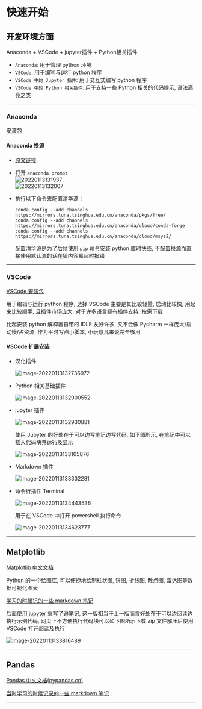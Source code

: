 # 快速开始

## 开发环境方面

Anaconda + VSCode + jupyter插件 + Python相关插件
- `Anaconda`: 用于管理 python 环境
- `VSCode`: 用于编写与运行 python 程序
- `VSCode 中的 Jupyter 插件`: 用于交互式编写 python 程序
- `VSCode 中的 Python 相关插件`: 用于支持一些 Python 相关的代码提示, 语法高亮之类

---

### Anaconda

[安装包](https://ayusummer-my.sharepoint.com/:u:/g/personal/233_ayusummer_onmicrosoft_com/EeoLeabp6RtDnVkgJ46y_fIB9gqFsNbpyO8BqSZzQv_r3w?e=NwyQXf)

#### Anaconda 换源

- [原文链接](https://www.cnblogs.com/yuvejxke/p/13169172.html)

- 打开 `anaconda prompt`   
  ![20220113131937](http://cdn.ayusummer233.top/img/20220113131937.png)  
  ![20220113132007](http://cdn.ayusummer233.top/img/20220113132007.png)

- 执行以下命令来配置清华源：
  ```shell
  conda config --add channels https://mirrors.tuna.tsinghua.edu.cn/anaconda/pkgs/free/
  conda config --add channels https://mirrors.tuna.tsinghua.edu.cn/anaconda/cloud/conda-forge
  conda config --add channels https://mirrors.tuna.tsinghua.edu.cn/anaconda/cloud/msys2/
  ```
  
  配置清华源是为了后续使用 `pip` 命令安装 python 库时快些, 不配置换源而直接使用默认源的话在墙内容易超时报错

---

### VSCode

[VSCode 安装包](https://ayusummer-my.sharepoint.com/:u:/g/personal/233_ayusummer_onmicrosoft_com/EazLjY72FsFBvNS9qfiXUNsBoncvju914TnopNKvIkyU_A?e=H46sLL)

用于编辑与运行 python 程序, 选择 VSCode 主要是其比较轻量, 启动比较快, 用起来比较顺手, 且插件市场庞大, 对于许多语言都有插件支持, 按需下载

比起安装 python 解释器自带的 IDLE 友好许多, 又不会像 Pycharm 一样庞大/启动慢/占资源, 作为平时写点小脚本, 小玩意儿来说完全够用

#### VSCode 扩展安装

- 汉化插件

  ![image-20220113132736972](http://cdn.ayusummer233.top/img/202201131327282.png)

- Python 相关基础插件

  ![image-20220113132900552](http://cdn.ayusummer233.top/img/202201131329644.png)

- jupyter 插件

  ![image-20220113132930881](http://cdn.ayusummer233.top/img/202201131329984.png)

  使用 Jupyter 的好处在于可以边写笔记边写代码, 如下图所示, 在笔记中可以插入代码块并运行及显示

  ![image-20220113133105876](http://cdn.ayusummer233.top/img/202201131331074.png)

- Markdown 插件

  ![image-20220113133332281](http://cdn.ayusummer233.top/img/202201131333467.png)

- 命令行插件 Terminal

  ![image-20220113134443536](http://cdn.ayusummer233.top/img/202201131344681.png)

  用于在 VSCode 中打开 powershell 执行命令

  ![image-20220113134623777](http://cdn.ayusummer233.top/img/202201131346049.png)

----

## Matplotlib

[Matplotlib 中文文档](https://www.matplotlib.org.cn/)

Python 的一个绘图库, 可以便捷地绘制柱状图, 饼图, 折线图, 散点图, 雷达图等数据可视化图表

[学习的时候记的一些 markdown 笔记](https://gitee.com/ayusummer233/DailyNotes/blob/main/ProgrammingLanguage/Python/Note-python.md#matplotlib)

[后面使用 jupyter 重写了遍笔记](https://gitee.com/ayusummer233/DailyNotes/blob/main/ProgrammingLanguage/Python/libs/Matplotlib.ipynb), 这一版相当于上一版而言好处在于可以边阅读边执行示例代码, 网页上不方便执行代码块可以如下图所示下载 zip 文件解压后使用VSCode 打开阅读及执行

![image-20220113133816489](http://cdn.ayusummer233.top/img/202201131338785.png)

---

## Pandas

[Pandas 中文文档(pypandas.cn)](https://www.pypandas.cn/)

[当时学习的时候记录的一些 markdown 笔记](https://gitee.com/ayusummer233/DailyNotes/blob/main/ProgrammingLanguage/Python/Note-python.md#pandas)

---

